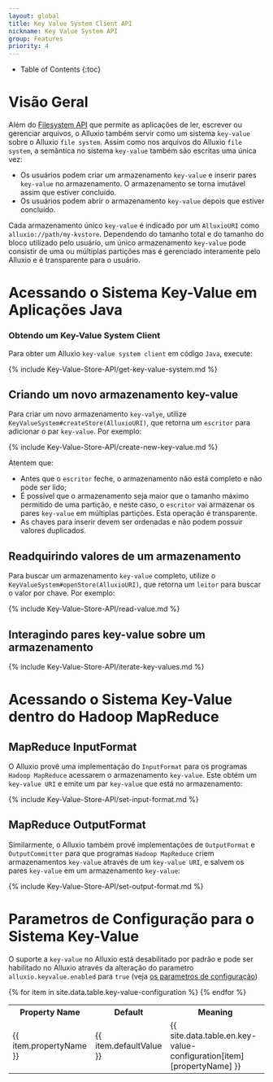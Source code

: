 ```yaml
---
layout: global
title: Key Value System Client API
nickname: Key Value System API
group: Features
priority: 4
---
```


* Table of Contents
{:toc}

# Visão Geral
Além do [Filesystem API](File-System-API.html) que permite as aplicações de ler, escrever ou 
gerenciar arquivos, o Alluxio também servir como um sistema `key-value` sobre o Alluxio 
`file system`. Assim como nos arquivos do Alluxio `file system`, a semântica no sistema 
`key-value` também são escritas uma única vez:

* Os usuários podem criar um armazenamento `key-value` e inserir pares `key-value` no 
armazenamento. O armazenamento se torna imutável assim que estiver concluído.
* Os usuários podem abrir o armazenamento `key-value` depois que estiver concluído.

Cada armazenamento único `key-value` é indicado por um `AlluxioURI` como 
`alluxio://path/my-kvstore`. Dependendo do tamanho total e do tamanho do bloco utilizado pelo 
usuário, um único armazenamento `key-value` pode consistir de uma ou múltiplas partições mas 
é gerenciado interamente pelo Alluxio e é transparente para o usuário.

# Acessando o Sistema Key-Value em Aplicações Java

### Obtendo um Key-Value System Client

Para obter um Alluxio `key-value system client` em código `Java`, execute:

{% include Key-Value-Store-API/get-key-value-system.md %}

## Criando um novo armazenamento key-value

Para criar um novo armazenamento `key-valye`, utilize `KeyValueSystem#createStore(AlluxioURI)`, 
que retorna um `escritor` para adicionar o par `key-value`. Por exemplo:

{% include Key-Value-Store-API/create-new-key-value.md %}

Atentem que:

* Antes que o `escritor` feche, o armazenamento não está completo e não pode ser lido;
* É possível que o armazenamento seja maior que o tamanho máximo permitido de uma partição, e 
neste caso, o `escritor` vai armazenar os pares `key-value` em múltiplas partições. Esta operação 
é transparente.
* As chaves para inserir devem ser ordenadas e não podem possuir valores duplicados.

## Readquirindo valores de um armazenamento

Para buscar um armazenamento `key-value` completo, utilize o `KeyValueSystem#openStore(AlluxioURI)`, 
que retorna um `leitor` para buscar o valor por chave. Por exemplo:

{% include Key-Value-Store-API/read-value.md %}

## Interagindo pares key-value sobre um armazenamento

{% include Key-Value-Store-API/iterate-key-values.md %}

# Acessando o Sistema Key-Value dentro do Hadoop MapReduce
 
## MapReduce InputFormat

O Alluxio provê uma implementação do `InputFormat` para os programas `Hadoop MapReduce` acessarem 
o armazenamento `key-value`. Este obtém um `key-value URI` e emite um par `key-value` que está 
no armazenamento:

{% include Key-Value-Store-API/set-input-format.md %}


## MapReduce OutputFormat

Similarmente, o Alluxio também provê implementações de `OutputFormat` e `OutputCommitter` para 
que programas `Hadoop MapReduce` criem armazenamentos `key-value` através de um `key-value URI`, 
e salvem os pares `key-value` em um armazenamento `key-value`:

{% include Key-Value-Store-API/set-output-format.md %}


# Parametros de Configuração para o Sistema Key-Value

O suporte a `key-value` no Alluxio está desabilitado por padrão e pode ser habilitado no 
Alluxio através da alteração do parametro `alluxio.keyvalue.enabled` para `true` 
(veja [os parametros de configuração](Configuration-Settings.html))

<table class="table table-striped">
<tr><th>Property Name</th><th>Default</th><th>Meaning</th></tr>
{% for item in site.data.table.key-value-configuration %}
  <tr>
    <td>{{ item.propertyName }}</td>
    <td>{{ item.defaultValue }}</td>
    <td>{{ site.data.table.en.key-value-configuration[item][propertyName] }}</td>
  </tr>
{% endfor %}
</table>
